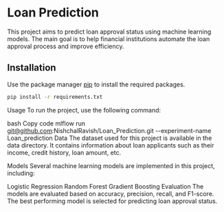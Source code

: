 # Loan Prediction

This project aims to predict loan approval status using machine learning models. The main goal is to help financial institutions automate the loan approval process and improve efficiency.

## Installation

Use the package manager [pip](https://pip.pypa.io/en/stable/) to install the required packages.

```bash
pip install -r requirements.txt
```
Usage
To run the project, use the following command:

bash
Copy code
mlflow run git@github.com:NishchalRavish/Loan_Prediction.git --experiment-name Loan_prediction
Data
The dataset used for this project is available in the data directory. It contains information about loan applicants such as their income, credit history, loan amount, etc.

Models
Several machine learning models are implemented in this project, including:

Logistic Regression
Random Forest
Gradient Boosting
Evaluation
The models are evaluated based on accuracy, precision, recall, and F1-score. The best performing model is selected for predicting loan approval status.
